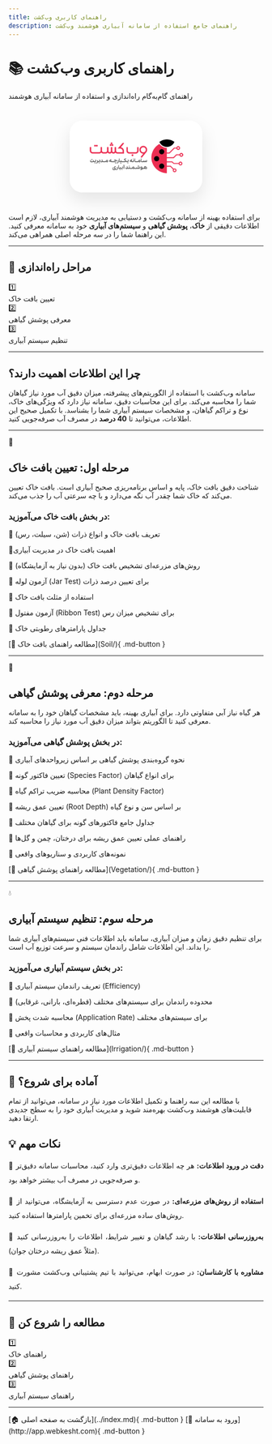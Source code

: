 ```yaml
---
title: راهنمای کاربری وب‌کشت
description: راهنمای جامع استفاده از سامانه آبیاری هوشمند وب‌کشت
---
```


<div class="hero-section" markdown="1">

# 📚 راهنمای کاربری وب‌کشت

<p class="hero-subtitle">
راهنمای گام‌به‌گام راه‌اندازی و استفاده از سامانه آبیاری هوشمند
</p>

<div style="display: flex; justify-content: center; margin: 40px 0;">
    <div style="background: rgba(255,255,255,0.95); backdrop-filter: blur(10px); padding: 30px; border-radius: 25px; box-shadow: 0 15px 35px rgba(0,0,0,0.1), inset 0 1px 0 rgba(255,255,255,0.6); border: 1px solid rgba(255,255,255,0.3);">
        <img src="images/WebKesht_Logo_Larg.png" alt="لوگو وب کشت" style="max-width: 200px; height: auto; display: block;">
    </div>
</div>

برای استفاده بهینه از سامانه وب‌کشت و دستیابی به مدیریت هوشمند آبیاری، لازم است اطلاعات دقیقی از **خاک**، **پوشش گیاهی** و **سیستم‌های آبیاری** خود به سامانه معرفی کنید. این راهنما شما را در سه مرحله اصلی همراهی می‌کند.

</div>

---

<div class="stats-container">
<h2 class="stats-title" markdown="1">🎯 مراحل راه‌اندازی</h2>
<div class="stats-grid">
    <a href="Soil/" class="stat-card" style="text-decoration: none; color: inherit;">
        <div class="stat-number">1️⃣</div>
        <div class="stat-label">تعیین بافت خاک</div>
    </a>
    <a href="Vegetation/" class="stat-card" style="text-decoration: none; color: inherit;">
        <div class="stat-number">2️⃣</div>
        <div class="stat-label">معرفی پوشش گیاهی</div>
    </a>
    <a href="Irrigation/" class="stat-card" style="text-decoration: none; color: inherit;">
        <div class="stat-number">3️⃣</div>
        <div class="stat-label">تنظیم سیستم آبیاری</div>
    </a>
</div>
</div>


---

<div class="challenge-intro" markdown="1">
<h2>چرا این اطلاعات اهمیت دارند؟</h2>
<p>سامانه وب‌کشت با استفاده از الگوریتم‌های پیشرفته، میزان دقیق آب مورد نیاز گیاهان شما را محاسبه می‌کند. برای این محاسبات دقیق، سامانه نیاز دارد که ویژگی‌های خاک، نوع و تراکم گیاهان، و مشخصات سیستم آبیاری شما را بشناسد. با تکمیل صحیح این اطلاعات، می‌توانید تا <strong>40 درصد</strong> در مصرف آب صرفه‌جویی کنید.</p>
</div>

---

<div class="challenge-card" markdown="1">
<div class="challenge-header">
<span class="challenge-icon">🌾</span>
<h2>مرحله اول: تعیین بافت خاک</h2>
</div>

<div class="challenge-description">
شناخت دقیق بافت خاک، پایه و اساس برنامه‌ریزی صحیح آبیاری است. بافت خاک تعیین می‌کند که خاک شما چقدر آب نگه می‌دارد و با چه سرعتی آب را جذب می‌کند.
</div>

<div class="challenge-details">
<h3>در بخش بافت خاک می‌آموزید:</h3>
<p> 🔸 تعریف بافت خاک و انواع ذرات (شن، سیلت، رس)</p>
<p> 🔸اهمیت بافت خاک در مدیریت آبیاری</p>
<p> 🔸 روش‌های مزرعه‌ای تشخیص بافت خاک (بدون نیاز به آزمایشگاه)</p>
<p> 🔸 آزمون لوله (Jar Test) برای تعیین درصد ذرات</p>
<p> 🔸 استفاده از مثلث بافت خاک</p>
<p> 🔸 آزمون مفتول (Ribbon Test) برای تشخیص میزان رس</p>
<p> 🔸 جداول پارامترهای رطوبتی خاک</p>

</div>

<div class="hero-actions" markdown="1">
[📖 مطالعه راهنمای بافت خاک](Soil/){ .md-button }
</div>

</div>


 

---

<div class="challenge-card" markdown="1">
<div class="challenge-header">
<span class="challenge-icon">🌱</span>
<h2>مرحله دوم: معرفی پوشش گیاهی</h2>
</div>

<div class="challenge-description">
هر گیاه نیاز آبی متفاوتی دارد. برای آبیاری بهینه، باید مشخصات گیاهان خود را به سامانه معرفی کنید تا الگوریتم بتواند میزان دقیق آب مورد نیاز را محاسبه کند.
</div>

<div class="challenge-details">
<h3>در بخش پوشش گیاهی می‌آموزید:</h3>
<p> 🔸 نحوه گروه‌بندی پوشش گیاهی بر اساس زیرواحدهای آبیاری</p>
<p> 🔸 تعیین فاکتور گونه (Species Factor) برای انواع گیاهان</p>
<p> 🔸 محاسبه ضریب تراکم گیاه (Plant Density Factor)</p>
<p> 🔸 تعیین عمق ریشه (Root Depth) بر اساس سن و نوع گیاه</p>
<p> 🔸 جداول جامع فاکتورهای گونه برای گیاهان مختلف</p>
<p> 🔸 راهنمای عملی تعیین عمق ریشه برای درختان، چمن و گل‌ها</p>
<p> 🔸 نمونه‌های کاربردی و سناریوهای واقعی</p>
</div>

<div class="hero-actions" markdown="1">
[📖 مطالعه راهنمای پوشش گیاهی](Vegetation/){ .md-button   }
</div>
</div>

---

<div class="challenge-card" markdown="1">
<div class="challenge-header">
<span class="challenge-icon">💧</span>
<h2>مرحله سوم: تنظیم سیستم آبیاری</h2>
</div>

<div class="challenge-description">
برای تنظیم دقیق زمان و میزان آبیاری، سامانه باید اطلاعات فنی سیستم‌های آبیاری شما را بداند. این اطلاعات شامل راندمان سیستم و سرعت توزیع آب است.
</div>

<div class="challenge-details">
<h3>در بخش سیستم آبیاری می‌آموزید:</h3>
<p> 🔸 تعریف راندمان سیستم آبیاری (Efficiency)</p>
<p> 🔸 محدوده راندمان برای سیستم‌های مختلف (قطره‌ای، بارانی، غرقابی)</p>
<p> 🔸 محاسبه شدت پخش (Application Rate) برای سیستم‌های مختلف</p>
<p> 🔸 مثال‌های کاربردی و محاسبات واقعی</p>
</div>

<div class="hero-actions" markdown="1">
[📖 مطالعه راهنمای سیستم آبیاری](Irrigation/){ .md-button  }
</div>
</div>

---

<div class="challenge-intro" markdown="1">
<h2>🚀 آماده برای شروع؟</h2>
<p>با مطالعه این سه راهنما و تکمیل اطلاعات مورد نیاز در سامانه، می‌توانید از تمام قابلیت‌های هوشمند وب‌کشت بهره‌مند شوید و مدیریت آبیاری خود را به سطح جدیدی ارتقا دهید.</p>
</div>

<div class="stats-container">
<h2 class="stats-title" markdown="1">💡 نکات مهم</h2>
<div class="challenge-details" style="text-align: justify; line-height: 2;">
<p>🔸 <strong>دقت در ورود اطلاعات:</strong> هر چه اطلاعات دقیق‌تری وارد کنید، محاسبات سامانه دقیق‌تر و صرفه‌جویی در مصرف آب بیشتر خواهد بود.</p>

<p>🔸 <strong>استفاده از روش‌های مزرعه‌ای:</strong> در صورت عدم دسترسی به آزمایشگاه، می‌توانید از روش‌های ساده مزرعه‌ای برای تخمین پارامترها استفاده کنید.</p>

<p>🔸 <strong>به‌روزرسانی اطلاعات:</strong> با رشد گیاهان و تغییر شرایط، اطلاعات را به‌روزرسانی کنید (مثلاً عمق ریشه درختان جوان).</p>

<p>🔸 <strong>مشاوره با کارشناسان:</strong> در صورت ابهام، می‌توانید با تیم پشتیبانی وب‌کشت مشورت کنید.</p>
</div>
</div>

---

<div class="stats-container">
<h2 class="stats-title" markdown="1">🎯 مطالعه را شروع کن</h2>
<div class="stats-grid">
    <a href="Soil/" class="stat-card" style="text-decoration: none; color: inherit;">
        <div class="stat-number">1️⃣</div>
        <div class="stat-label">راهنمای خاک</div>
    </a>
    <a href="Vegetation/" class="stat-card" style="text-decoration: none; color: inherit;">
        <div class="stat-number">2️⃣</div>
        <div class="stat-label">راهنمای پوشش گیاهی</div>
    </a>
    <a href="Irrigation/" class="stat-card" style="text-decoration: none; color: inherit;">
        <div class="stat-number">3️⃣</div>
        <div class="stat-label">راهنمای سیستم آبیاری</div>
    </a>
</div>
</div>


---
<div class="hero-actions" markdown="1">
[🏠 بازگشت به صفحه اصلی](../index.md){ .md-button }
[🚀 ورود به سامانه](http://app.webkesht.com){ .md-button  }
 </div>